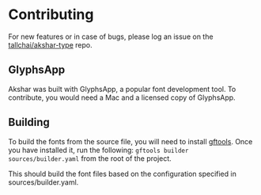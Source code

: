 # Contributing

For new features or in case of bugs, please log an issue on the [tallchai/akshar-type](https://github.com/tallchai/akshar-type) repo.

## GlyphsApp
Akshar was built with GlyphsApp, a popular font development tool.
To contribute, you would need a Mac and a licensed copy of GlyphsApp.

## Building
To build the fonts from the source file, you will need to install [gftools](https://github.com/googlefonts/gftools).
Once you have installed it, run the following:
`gftools builder sources/builder.yaml` from the root of the project.

This should build the font files based on the configuration specified in sources/builder.yaml.
